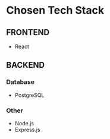 # Chosen Tech Stack
## FRONTEND
* React
## BACKEND
### Database
* PostgreSQL
### Other
* Node.js
* Express.js
